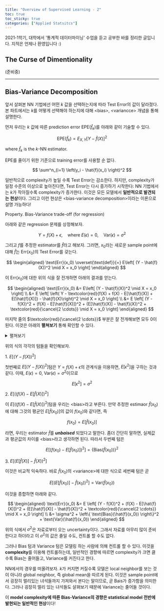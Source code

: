 ```yaml
---
title: "Overview of Supervised Learning - 2"
toc: true
toc_sticky: true
categories: ["Applied Statsitcs"]
---
```


2021-1학기, 대학에서 '통계적 데이터마이닝' 수업을 듣고 공부한 바를 정리한 글입니다. 지적은 언제나 환영입니다 :)

## The Curse of Dimentionality

(준비중)

<hr/>

## Bias-Variance Decomposition

앞서 살펴본 NN 기법에선 어떤 $k$ 값을 선택하는지에 따라 Test Error의 값이 달라졌다. 본 파트에서는 $k$를 어떻게 선택해야 하는지에 대해 \<bias\>, \<variancce\> 개념을 통해 설명한다.

먼저 우리는 $k$ 값에 따른 prediction error $\text{EPE}(\hat{f}_k)$를 아래와 같이 기술할 수 있다.

$$
\text{EPE}(\hat{f}_k) = E_{X, Y} \left[Y - \hat{f}(X)\right]^2
$$

where $\hat{f}_k$ is the $k$-NN estimator.

$\text{EPE}$를 줄이기 위한 기준으로 training error를 사용할 순 없다.

$$
\sum^n_{i=1} \left(y_i - \hat{f}(x_i) \right)^2
$$

일반적으로 complexity가 높일 수록 Test Error는 감소한다. 하지만, complexity가 일정 수준의 이상으로 높아진다면, Test Error는 다시 증가하기 시작한다: NN 기법에서는 $k$가 작아질수록 complexity가 증가한다. 이것은 모든 모델에서 **일반적으로 발견되는 현상**이다. 그리고 이런 현상은 \<bias-variance decomposition\>이라는 이론으로 설명 가능하다!

<span class="statement-title">Property.</span> Bias-Variance trade-off (for regression)<br>

아래와 같은 regression 문제를 상정해보자.

$$
Y = f(X) + \epsilon, \quad \text{where } E(\epsilon) = 0, \quad \text{Var}(\epsilon) = \sigma^2
$$

그리고 $f$를 추정한 estimator를 $\hat{f}$라고 해보자. 그러면, $x_0$라는 새로운 sample point에 대해 $\hat{f}$는 $\text{Err}(x_0)$의 Test Error를 갖는다.

$$
\begin{aligned}
    \text{Err}(x_0) \overset{\text{def}}{=} E\left[ (Y - \hat{f}(X))^2 \mid X = x_0 \right]
\end{aligned}
$$

이  $\text{Err}(x_0)$에 대한 위의 식을 잘 전개하면 아래의 결과를 얻는다.

$$
\begin{aligned}
    \text{Err}(x_0) &= E\left[ (Y - \hat{f}(X))^2 \mid X = x_0 \right] \\
    &= E \left[ \left( Y - \textcolor{red}{f(X) + f(X) - E[\hat{f}(X)] + E[\hat{f}(X)]} - \hat{f}(X)\right)^2 \mid X = x_0 \right] \\
    &= E \left[ (Y - f(X))^2 + (f(X) - E[\hat{f}(X)])^2 + (E[\hat{f}(X)] - \hat{f}(X))^2 + \textcolor{red}{\cancel{2 \cdots}} \mid X = x_0 \right]
\end{aligned}
$$

마지막 줄의 $\textcolor{red}{\cancel{2 \cdots}}$ 부분은 잘 전개해보면 모두 0이 된다. 이것은 아래의 **펼쳐보기** 통해 확인할 수 있다.

<details class="math-statement" markdown="1">
<summary>펼쳐보기</summary>

1\. $E\left[ (Y - f(X)) \cdot (f(X) - E [\hat{f}(X)]) \mid X = x_0 \right]$

위의 식에서 $(Y-f(X))$와 $(f(x) - E [\hat{f}(X)])$ 서로 독립이다. 따라서 $(Y-f(X))$에 대한 텀을 분리할 수 있다. 이때, $(Y-f(X))$에 대해 평균을 취하면, 그 값은 0이다. 따라서 첫번째 텀의 값은 0이다.

2\. $E\left[ (Y - f(X)) \cdot (E [\hat{f}(X)] - \hat{f}(X)) \mid X = x_0 \right]$

1번과 마찬가지로 독립에 의해 $(Y-f(X))$을 분리할 수 있고, 평균을 취하면 0이 되어서 두번째 텀의 값은 0이다.

3\. $E\left[ (f(X) - E [\hat{f}(X)]) \cdot (E [\hat{f}(X)] - \hat{f}(X)) \mid X = x_0 \right]$

위의 식을 전개하면 아래와 같다. 이때, $E[\hat{f}(X)]$가 상수임을 기억하라.

$$
\begin{aligned}
& E\left[ (f(X) - \mu_{\hat{f}(X)}) \cdot (\mu_{\hat{f}(X)} - \hat{f}(X)) \mid X = x_0 \right] \\
&= E\left[ f(X) \mu_{\hat{f}(X)} - \left(\mu_{\hat{f}(X)}\right)^2 - f(X) \hat{f}(X) + \mu_{\hat{f}(X)} \hat{f}(X) \mid X = x_0 \right] \\
&= \mu_{\hat{f}(X)} E[f(X)] - \left(\mu_{\hat{f}(X)}\right)^2 - E[f(X)\hat{f}(X)] + \mu_{\hat{f}(X)} E[\hat{f}(X)] \\
&= \cancel{\left( \mu_{\hat{f}(X)} E[f(X)] - E[f(X)\hat{f}(X)] \right)} + \cancel{\left( - \left(\mu_{\hat{f}(X)}\right)^2 + \mu_{\hat{f}(X)} E[\hat{f}(X)]\right)} = 0
\end{aligned}
$$

</details>

위의 식의 각각의 텀들을 확인해보자.

1\. $E[(Y - f(X))^2]$

첫번째로 $E[(Y - f(X))^2]$텀은 $Y = f(X) + \epsilon$의 관계식을 이용하면, $E[\epsilon^2]$을 구하는 것과 같다. 이때, $E(\epsilon) = 0$, $\text{Var}(\epsilon) = \sigma^2$이므로

$$
E[\epsilon^2] = \sigma^2
$$

2\. $E[((f(X) - E[\hat{f}(X)])^2]$

이 $E[((f(X) - E[\hat{f}(X)])^2]$텀을 우리는 \<bias\>라고 부른다. 만약 추정한 estimaor $\hat{f}(x_0)$에 대해 그것의 평균인 $E[\hat{f}(x_0)]$의 값이 $f(x_0)$와 같다면, 즉

$$
f(x_0) = E[\hat{f}(x_0)]
$$

라면, 우리는 estimator $\hat{f}$를 ***unbaised*** 되었다고 말한다. 좀더 간단히 말하면, 실제값과 평균값의 차이를 \<bias\>라고 생각하면 된다. 따라서 두번째 텀은

$$
E \left[ \left(f(x_0) - E[\hat{f}(x_0)] \right)^2 \right] = \left\{ \text{Bias}(\hat{f}(x_0)) \right\}^2
$$

3\. $E[(E[\hat{f}(X)] - \hat{f}(X))^2]$

이것은 비교적 익숙하다. 바로 $\hat{f}(x_0)$의 \<variance\>에 대한 식으로 세번째 텀은 곧

$$
E \left[ \left( E[\hat{f}(x_0)] - \hat{f}(x_0) \right)^2  \right] = \text{Var}(\hat{f}(x_0))
$$

이것을 종합하면 아래와 같다.

$$
\begin{aligned}
    \text{Err}(x_0) &= E \left[ (Y - f(X))^2 + (f(X) - E[\hat{f}(X)])^2 + (E[\hat{f}(X)] - \hat{f}(X))^2 + \textcolor{red}{\cancel{2 \cdots}} \mid X = x_0 \right] \\
    &= \sigma^2 + \left\{ \text{Bias}(\hat{f}(x_0)) \right\}^2 + \text{Var}(\hat{f}(x_0))
\end{aligned}
$$

위의 식에서 $\sigma^2$은 자료로부터 오는 uncertainty이다. 그래서 자료를 아무리 많이 준비한다고 하더라고 이 $\sigma^2$의 값은 줄일 수도, 컨트롤 할 수도 없다.

그러나 Bias 텀과 Variance 텀은 모델링 하는 사람에 의해 컨트롤 할 수 있다. 이것을 **complexity**를 이용해 컨트롤하는데, 일반적인 경향에 따르면 complexity가 크면 클수록 Bias는 줄어들고, Variance를 커진다고 한다.

NN에서의 경우를 떠올려보자. $k$가 커지면 커질수록 모델은 local neighbor를 보는 것이 아니라 global neighbor, 즉 global mean을 따르게 된다. 이것은 sample point에서 굉장히 멀리있는 녀석들까지 가져와서 본다는 말이므로, 곧 Bais가 증가함을 의미한다. 그러나 굉장히 멀리 있는 녀석들도 살펴보기 때문에 Variance는 줄어들 것이다.

이 **model complexity에 따른 Bias-Variance의 경향은 statistical model 전반에 발현되는 일반적인 현상**이다!